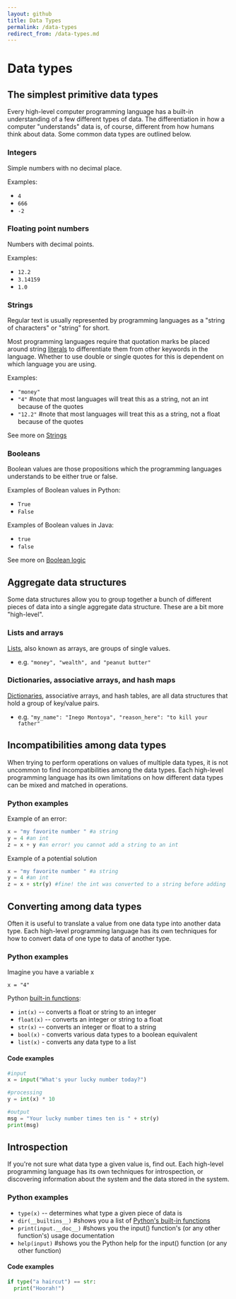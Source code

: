 ```yaml
---
layout: github
title: Data Types
permalink: /data-types
redirect_from: /data-types.md
---
```


# Data types

## The simplest primitive data types

Every high-level computer programming language has a built-in
understanding of a few different types of data. The differentiation in
how a computer \"understands\" data is, of course, different from how
humans think about data. Some common data types are outlined below.

### Integers

Simple numbers with no decimal place.

Examples:

- `4`
- `666`
- `-2`

### Floating point numbers

Numbers with decimal points.

Examples:

- `12.2`
- `3.14159`
- `1.0`

### Strings

Regular text is usually represented by programming languages as a
\"string of characters\" or \"string\" for short.

Most programming languages require that quotation marks be placed around
string [literals](Variables,_literals,_and_expressions) to
differentiate them from other keywords in the language. Whether to use
double or single quotes for this is dependent on which language you are
using.

Examples:

- `"money"`
- `"4"` \#note that most languages will treat this as a string, not an
  int because of the quotes
- `"12.2"` \#note that most languages will treat this as a string, not
  a float because of the quotes

See more on [Strings](./string-basics.md)

### Booleans

Boolean values are those propositions which the programming languages
understands to be either true or false.

Examples of Boolean values in Python:

- `True`
- `False`

Examples of Boolean values in Java:

- `true`
- `false`

See more on [Boolean logic](./boolean-logic.md)

## Aggregate data structures

Some data structures allow you to group together a bunch of different
pieces of data into a single aggregate data structure. These are a bit
more "high-level".

### Lists and arrays

[Lists](./list-basics.md), also known as arrays, are groups of single values.

- e.g. `"money", "wealth", and "peanut butter"`

### Dictionaries, associative arrays, and hash maps

[Dictionaries](./dictionary-basics.md), associative arrays, and hash
tables, are all data structures that hold a group of key/value pairs.

- e.g. `"my_name": "Inego Montoya", "reason_here": "to kill your father"`

## Incompatibilities among data types

When trying to perform operations on values of multiple data types, it is not uncommon to find incompatibilities among the data types. Each high-level programming language has its own limitations on how different data types can be mixed and matched in operations.

### Python examples

Example of an error:

```python
x = "my favorite number " #a string
y = 4 #an int
z = x + y #an error! you cannot add a string to an int
```

Example of a potential solution

```python
x = "my favorite number " #a string
y = 4 #an int
z = x + str(y) #fine! the int was converted to a string before adding
```

## Converting among data types

Often it is useful to translate a value from one data type into another data type. Each high-level programming language has its own techniques for how to convert data of one type to data of another type.

### Python examples

Imagine you have a variable x

`x = "4"`

Python [built-in functions](./modules.md):

- `int(x)` -- converts a float or string to an integer
- `float(x)` -- converts an integer or string to a float
- `str(x)` -- converts an integer or float to a string
- `bool(x)` - converts various data types to a boolean equivalent
- `list(x)` - converts any data type to a list

#### Code examples

```python
#input
x = input("What's your lucky number today?")

#processing
y = int(x) * 10

#output
msg = "Your lucky number times ten is " + str(y)
print(msg)
```

## Introspection

If you\'re not sure what data type a given value is, find out. Each high-level programming language has its own techniques for introspection, or discovering information about the system and the data stored in the system.

### Python examples

- `type(x)` -- determines what type a given piece of data is
- `dir(__builtins__)` \#shows you a list of [Python's built-in functions](http://docs.python.org/py3k/library/functions.html)
- `print(input.__doc__)` \#shows you the input() function's (or any other function's) usage documentation
- `help(input)` \#shows you the Python help for the input() function (or
  any other function)

#### Code examples

```python
if type("a haircut") == str:
  print("Hoorah!")
```
